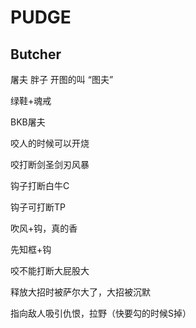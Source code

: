 # PUDGE
## Butcher



屠夫	胖子	开图的叫 “图夫”

绿鞋+魂戒

BKB屠夫

咬人的时候可以开烧

咬打断剑圣剑刃风暴

钩子打断白牛C

钩子可打断TP

吹风+钩，真的香

先知框+钩

咬不能打断大屁股大

释放大招时被萨尔大了，大招被沉默

指向敌人吸引仇恨，拉野（快要勾的时候S掉）

